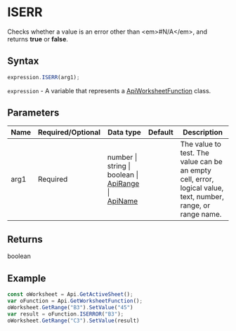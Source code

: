 # ISERR

Checks whether a value is an error other than &lt;em&gt;#N/A&lt;/em&gt;, and returns **true** or **false**.

## Syntax

```javascript
expression.ISERR(arg1);
```

`expression` - A variable that represents a [ApiWorksheetFunction](../ApiWorksheetFunction.md) class.

## Parameters

| **Name** | **Required/Optional** | **Data type** | **Default** | **Description** |
| ------------- | ------------- | ------------- | ------------- | ------------- |
| arg1 | Required | number \| string \| boolean \| [ApiRange](../../ApiRange/ApiRange.md) \| [ApiName](../../ApiName/ApiName.md) |  | The value to test. The value can be an empty cell, error, logical value, text, number, range, or range name. |

## Returns

boolean

## Example



```javascript
const oWorksheet = Api.GetActiveSheet();
var oFunction = Api.GetWorksheetFunction();
oWorksheet.GetRange("B3").SetValue("45")
var result = oFunction.ISERROR("B3");
oWorksheet.GetRange("C3").SetValue(result)

```
